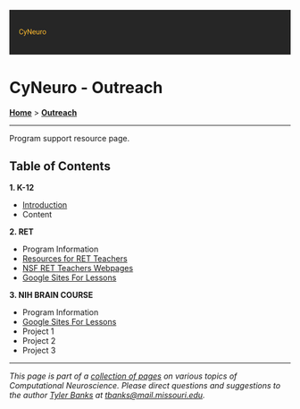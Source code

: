 ![](/images/cyneurologo2.png)

# CyNeuro - Outreach

[**Home**](/) > [**Outreach**](./)

---
Program support resource page.

## Table of Contents

**1. K-12** 

* [Introduction](/research/introduction)
* Content

**2. RET**

* Program Information
* [Resources for RET Teachers](https://sites.google.com/baypath.edu/ret-intro-at-mizzou/home)
* [NSF RET Teachers Webpages](/outreach/retwebsites)
* [Google Sites For Lessons](/outreach/googlesites)

**3. NIH BRAIN COURSE**

* Program Information
* [Google Sites For Lessons](/outreach/googlesites)
* Project 1
* Project 2
* Project 3

---
*This page is part of a [collection of pages](/) on various topics of Computational Neuroscience. Please direct questions and suggestions to the author [Tyler Banks](https://tylerbanks.net) at [tbanks@mail.missouri.edu](mailto:tbanks@mail.missouri.edu).*
